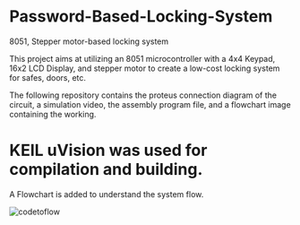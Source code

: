 # Password-Based-Locking-System
8051, Stepper motor-based locking system

This project aims at utilizing an 8051 microcontroller with a 4x4 Keypad, 16x2 LCD Display, and stepper motor to 
create a low-cost locking system for safes, doors, etc.

The following repository contains the proteus connection diagram of the circuit, a simulation video, the assembly program file, and a flowchart image containing the working.

# KEIL uVision was used for compilation and building.

A Flowchart is added to understand the system flow.

![codetoflow](https://github.com/Arsalan389/Password-Based-Locking-System/assets/97394831/a87f6221-39da-47ad-afd0-62d8d35e9eb0)
